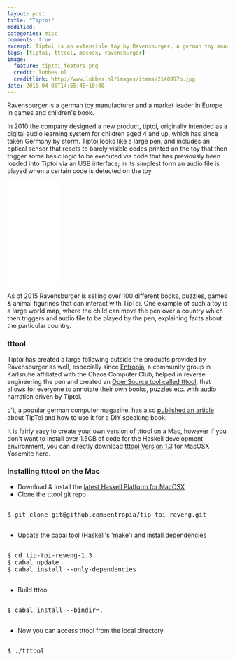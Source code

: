 ```yaml
---
layout: post
title: "Tiptoi"
modified:
categories: misc
comments: true
excerpt: Tiptoi is an extensible toy by Ravensburger, a german toy manufacturer. It has created a large following, partly due to the fact that you can build your own audio-enhanced books & puzzles with it.
tags: [tiptoi, tttool, macosx, ravensburger]
image:
  feature: tiptoi_feature.png
  credit: lobbes.nl
  creditlink: http://www.lobbes.nl/images/items/2140997b.jpg
date: 2015-04-06T14:55:45+10:00
---
```


Ravensburger is a german toy manufacturer and a market leader in Europe in games and children's book.


In 2010 the company designed a new product, tiptoi, originally intended as a digital audio learning system for children aged 4 and up, which has since taken Germany by storm.
Tiptoi looks like a large pen, and includes an optical sensor that reacts to barely visible codes printed on the toy that then trigger some basic logic to be executed via code that has
 previously been loaded into Tiptoi via an USB interface; in its simplest form an audio file is played when a certain code is detected on the toy.

<iframe style="width:120px;height:240px;" marginwidth="0" marginheight="0" scrolling="no" frameborder="0" src="//ws-na.amazon-adsystem.com/widgets/q?ServiceVersion=20070822&OneJS=1&Operation=GetAdHtml&MarketPlace=US&source=ac&ref=tf_til&ad_type=product_link&tracking_id=voxnihili-20&marketplace=amazon&region=US&placement=3473329118&asins=3473329118&linkId=ZR7XIXRUBITR7VCY&show_border=true&link_opens_in_new_window=true"></iframe>

As of 2015 Ravensburger is selling over 100 different books, puzzles, games & animal figurines that can interact with TipToi. One example of such a toy is a large world map, where the child can move the pen over a country which then triggers and audio file to be played by the pen, explaining facts about the particular country.

### tttool

Tiptoi has created a large following outside the products provided by Ravensburger as well, especially since [Entropia](https://www.entropia.de), a community group in Karlsruhe affiliated with the Chaos Computer Club, helped in reverse engineering the pen and
created an [OpenSource tool called tttool](https://github.com/entropia/tip-toi-reveng), that allows for everyone to annotate their own books, puzzles etc. with audio narration driven by Tiptoi.


c't, a popular german computer magazine, has also [published an article](http://www.heise.de/ct/ausgabe/2015-8-Eigene-Buecher-und-Spiele-fuer-den-Tiptoi-vertonen-2578001.html) about TipToi and how to use it for a DIY speaking book.


It is fairly easy to create your own version of tttool on a Mac, however if you don't want to install over 1.5GB of code for the Haskell development environment, you can directly download [tttool Version 1.3](http://bit.ly/1F461SU) for MacOSX Yosemite here.


### Installing tttool on the Mac

* Download & Install the [latest Haskell Platform for MacOSX](https://www.haskell.org/platform/download/2014.2.0.0/Haskell%20Platform%202014.2.0.0%2064bit.signed.pkg)
* Clone the tttool git repo

<pre class="sunlight-highlight-bash">

$ git clone git@github.com:entropia/tip-toi-reveng.git

</pre>

* Update the cabal tool (Haskell's 'make') and install dependencies

<pre class="sunlight-highlight-bash">

$ cd tip-toi-reveng-1.3
$ cabal update
$ cabal install --only-dependencies

</pre>

* Build tttool
<pre class="sunlight-highlight-bash">

$ cabal install --bindir=.

</pre>

* Now you can access tttool from the local directory

<pre class="sunlight-highlight-bash">

$ ./tttool

</pre>






